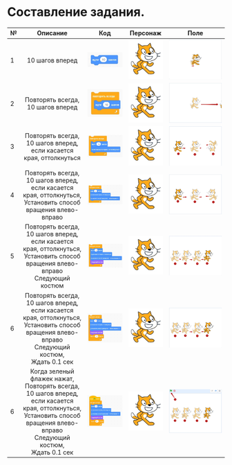 # Составление задания.
|№|Описание|Код|Персонаж|Поле|
|---|:---:|:---:|:---:|:---:|
|1|10 шагов вперед|<img src = "./img/code.jpg">|<img src = "./img/personage.jpg">|<img src = "./img/field01.jpg">|
|2|Повторять всегда,<br>  10 шагов вперед|<img src = "./img/code02.jpg">|<img src = "./img/personage.jpg">|<img src = "./img/field02.jpg">|
|3|Повторять всегда,<br> 10 шагов вперед,<br> если касается края, оттолкнуться|<img src = "./img/code03.jpg">|<img src = "./img/personage.jpg">|<img src = "./img/field03.jpg">|
|4|Повторять всегда,<br> 10 шагов вперед,<br> если касается края, оттолкнуться, <br>Установить способ вращения влево-вправо|<img src = "./img/code04.jpg">|<img src = "./img/personage.jpg">|<img src = "./img/field04.jpg">|
|5|Повторять всегда,<br> 10 шагов вперед,<br> если касается края, оттолкнуться, <br>Установить способ вращения влево-вправо<br>Следующий костюм|<img src = "./img/code05.jpg">|<img src = "./img/personage.jpg">|<img src = "./img/field05_02.jpg">|
|6|Повторять всегда,<br> 10 шагов вперед,<br> если касается края, оттолкнуться, <br>Установить способ вращения влево-вправо<br>Следующий костюм, <br> Ждать 0.1 сек|<img src = "./img/code06.jpg">|<img src = "./img/personage.jpg">|<img src = "./img/field05_02.jpg">|
|6|Когда зеленый флажек нажат,<br>Повторять всегда,<br> 10 шагов вперед,<br> если касается края, оттолкнуться, <br>Установить способ вращения влево-вправо<br>Следующий костюм, <br> Ждать 0.1 сек|<img src = "./img/code07.jpg">|<img src = "./img/personage.jpg">|<img src = "./img/field06.jpg">|